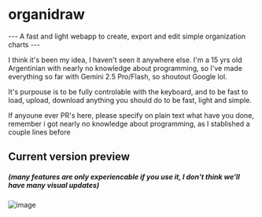 # organidraw
--- A fast and light webapp to create, export and edit simple organization charts ---

I think it's been my idea, I haven't seen it anywhere else. I'm a 15 yrs old Argentinian with nearly no knowledge about programming, so I've made everything so far with Gemini 2.5 Pro/Flash, so shoutout Google lol.

It's purpouse is to be fully controlable with the keyboard, and to be fast to load, upload, download anything you should do to be fast, light and simple.

If anyoune ever PR's here, please specify on plain text what have you done, remember i got nearly no knowledge about programming, as I stablished a couple lines before

## Current version preview 
##### (many features are only experiencable if you use it, I don't think we'll have many visual updates)
![image](https://github.com/user-attachments/assets/23e2ccc8-3794-496e-9052-853d249afcae)

